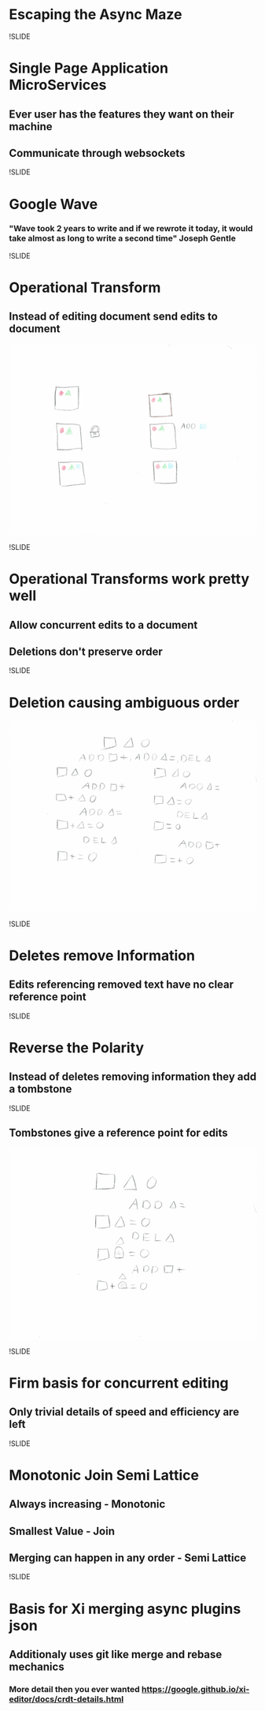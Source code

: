 # Escaping the Async Maze

!SLIDE

# Single Page Application MicroServices
## Ever user has the features they want on their machine
## Communicate through websockets

!SLIDE

# Google Wave

### "Wave took 2 years to write and if we rewrote it today, it would take almost as long to write a second time" Joseph Gentle

!SLIDE

# Operational Transform
## Instead of editing document send edits to document

![operational transform](../../images/operational_transform.png)

!SLIDE

# Operational Transforms work pretty well
## Allow concurrent edits to a document
## Deletions don't preserve order

!SLIDE

# Deletion causing ambiguous order

![operational transform delete](../../images/operational_transform_delete.png)

!SLIDE

# Deletes remove Information
## Edits referencing removed text have no clear reference point

!SLIDE

# Reverse the Polarity
## Instead of deletes removing information they add a tombstone

!SLIDE

## Tombstones give a reference point for edits

![crdt tombstone](../../images/crdt_tombstone.png)

!SLIDE

# Firm basis for concurrent editing
## Only trivial details of speed and efficiency are left

!SLIDE

# Monotonic Join Semi Lattice
## Always increasing - Monotonic
## Smallest Value - Join
## Merging can happen in any order - Semi Lattice

!SLIDE

# Basis for Xi merging async plugins json
## Additionaly uses git like merge and rebase mechanics

### More detail then you ever wanted https://google.github.io/xi-editor/docs/crdt-details.html
